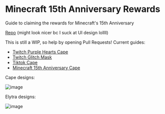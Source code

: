 # Minecraft 15th Anniversary Rewards
Guide to claiming the rewards for Minecraft's 15th Anniversary

[Repo](https://github.com/KTrain5169/MinecraftAnniversaryRewards) (might look nicer bc I suck at UI design lollll)

This is still a WIP, so help by opening Pull Requests!
Current guides:
* [Twitch Purple Hearts Cape](./twitch/purple_hearts.md)
* [Twitch Glitch Mask](./twitch/glitch_mask.md)
* [Tiktok Cape](./tiktok/cape.md)
* [Minecraft 15th Anniversary Cape](./15thanniversary.md)

Cape designs:

![image](https://github.com/KTrain5169/MinecraftAnniversaryRewards/assets/69028025/d212355e-3d61-4e76-bedf-f47e23ffeec5)

Elytra designs:

![image](https://github.com/KTrain5169/MinecraftAnniversaryRewards/assets/69028025/7ca99347-044d-4d90-b183-043b05acd4ff)
